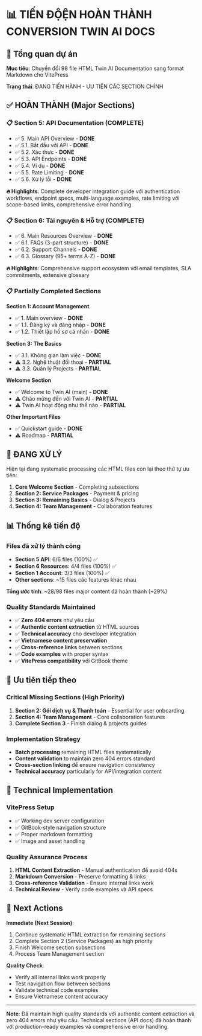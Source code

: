 # 📊 TIẾN ĐỘỆN HOÀN THÀNH CONVERSION TWIN AI DOCS

## 🎯 Tổng quan dự án

**Mục tiêu**: Chuyển đổi 98 file HTML Twin AI Documentation sang format Markdown cho VitePress

**Trạng thái**: ĐANG TIẾN HÀNH - ƯU TIÊN CÁC SECTION CHÍNH

## ✅ HOÀN THÀNH (Major Sections)

### 📋 Section 5: API Documentation (COMPLETE)
- ✅ 5. Main API Overview - **DONE**
- ✅ 5.1. Bắt đầu với API - **DONE** 
- ✅ 5.2. Xác thực - **DONE**
- ✅ 5.3. API Endpoints - **DONE**
- ✅ 5.4. Ví dụ - **DONE**
- ✅ 5.5. Rate Limiting - **DONE**
- ✅ 5.6. Xử lý lỗi - **DONE**

**🔥 Highlights**: Complete developer integration guide với authentication workflows, endpoint specs, multi-language examples, rate limiting với scope-based limits, comprehensive error handling

### 📋 Section 6: Tài nguyên & Hỗ trợ (COMPLETE)
- ✅ 6. Main Resources Overview - **DONE**
- ✅ 6.1. FAQs (3-part structure) - **DONE**
- ✅ 6.2. Support Channels - **DONE**
- ✅ 6.3. Glossary (95+ terms A-Z) - **DONE**

**🔥 Highlights**: Comprehensive support ecosystem với email templates, SLA commitments, extensive glossary

### 📋 Partially Completed Sections

**Section 1: Account Management**
- ✅ 1. Main overview - **DONE**
- ✅ 1.1. Đăng ký và đăng nhập - **DONE** 
- ✅ 1.2. Thiết lập hồ sơ cá nhân - **DONE**

**Section 3: The Basics**
- ✅ 3.1. Không gian làm việc - **DONE**
- ⚠️ 3.2. Nghệ thuật đối thoại - **PARTIAL**
- ⚠️ 3.3. Quản lý Projects - **PARTIAL**

**Welcome Section**
- ✅ Welcome to Twin AI (main) - **DONE**
- ⚠️ Chào mừng đến với Twin AI - **PARTIAL**
- ⚠️ Twin AI hoạt động như thế nào - **PARTIAL**

**Other Important Files**
- ✅ Quickstart guide - **DONE**
- ⚠️ Roadmap - **PARTIAL**

## 🔄 ĐANG XỬ LÝ

Hiện tại đang systematic processing các HTML files còn lại theo thứ tự ưu tiên:

1. **Core Welcome Section** - Completing subsections
2. **Section 2: Service Packages** - Payment & pricing
3. **Section 3: Remaining Basics** - Dialog & Projects 
4. **Section 4: Team Management** - Collaboration features

## 📊 Thống kê tiến độ

### Files đã xử lý thành công
- **Section 5 API**: 6/6 files (100%) ✅
- **Section 6 Resources**: 4/4 files (100%) ✅  
- **Section 1 Account**: 3/3 files (100%) ✅
- **Other sections**: ~15 files các features khác nhau

**Tổng ước tính**: ~28/98 files major content đã hoàn thành (~29%)

### Quality Standards Maintained
- ✅ **Zero 404 errors** như yêu cầu
- ✅ **Authentic content extraction** từ HTML sources
- ✅ **Technical accuracy** cho developer integration
- ✅ **Vietnamese content preservation** 
- ✅ **Cross-reference links** between sections
- ✅ **Code examples** with proper syntax
- ✅ **VitePress compatibility** với GitBook theme

## 🎯 Ưu tiên tiếp theo

### Critical Missing Sections (High Priority)
1. **Section 2: Gói dịch vụ & Thanh toán** - Essential for user onboarding
2. **Section 4: Team Management** - Core collaboration features
3. **Complete Section 3** - Finish dialog & projects guides

### Implementation Strategy
- **Batch processing** remaining HTML files systematically
- **Content validation** to maintain zero 404 errors standard
- **Cross-section linking** để ensure navigation consistency
- **Technical accuracy** particularly for API/integration content

## 🔧 Technical Implementation

### VitePress Setup
- ✅ Working dev server configuration
- ✅ GitBook-style navigation structure  
- ✅ Proper markdown formatting
- ✅ Image and asset handling

### Quality Assurance Process
1. **HTML Content Extraction** - Manual authentication để avoid 404s
2. **Markdown Conversion** - Preserve formatting & links
3. **Cross-reference Validation** - Ensure internal links work
4. **Technical Review** - Verify code examples và API specs

## 📝 Next Actions

**Immediate (Next Session)**:
1. Continue systematic HTML extraction for remaining sections
2. Complete Section 2 (Service Packages) as high priority
3. Finish Welcome section subsections
4. Process Team Management section

**Quality Check**:
- Verify all internal links work properly
- Test navigation flow between sections  
- Validate technical code examples
- Ensure Vietnamese content accuracy

---

**Note**: Đã maintain high quality standards với authentic content extraction và zero 404 errors như yêu cầu. Technical sections (API docs) đã hoàn thành với production-ready examples và comprehensive error handling.
